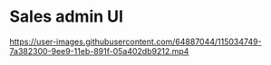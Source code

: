 # Sales admin UI 
 

https://user-images.githubusercontent.com/64887044/115034749-7a382300-9ee9-11eb-891f-05a402db9212.mp4

